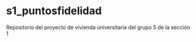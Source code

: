 # s1_puntosfidelidad
Repositorio del proyecto de vivienda universitaria del grupo 5 de la sección 1
